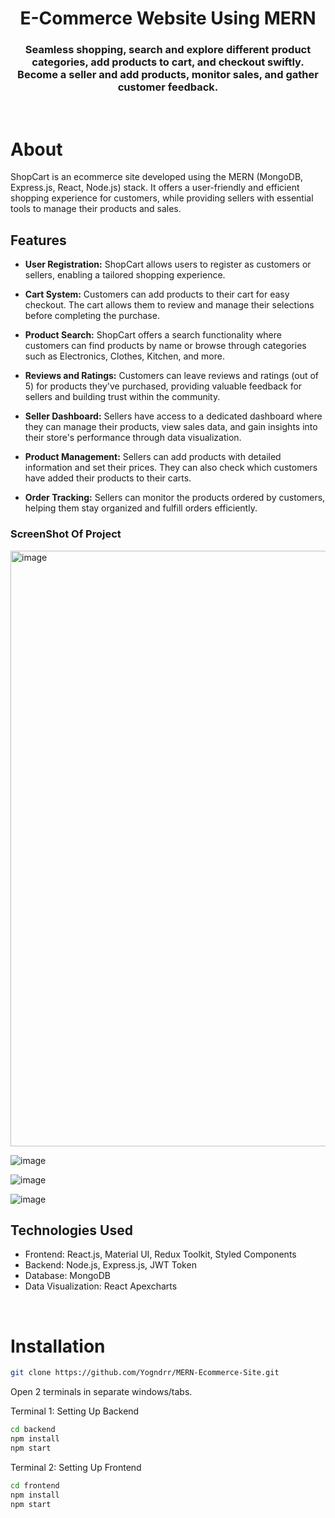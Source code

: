 <h1 align="center">
    E-Commerce Website Using MERN
</h1>

<h3 align="center">
Seamless shopping, search and explore different product categories, add products to cart, and checkout swiftly. <br>
Become a seller and add products, monitor sales, and gather customer feedback.
</h3>

<br>










# About

ShopCart is an ecommerce site developed using the MERN (MongoDB, Express.js, React, Node.js) stack. It offers a user-friendly and efficient shopping experience for customers, while providing sellers with essential tools to manage their products and sales.

## Features

- **User Registration:** ShopCart allows users to register as customers or sellers, enabling a tailored shopping experience.

- **Cart System:** Customers can add products to their cart for easy checkout. The cart allows them to review and manage their selections before completing the purchase.

- **Product Search:** ShopCart offers a search functionality where customers can find products by name or browse through categories such as Electronics, Clothes, Kitchen, and more.

- **Reviews and Ratings:** Customers can leave reviews and ratings (out of 5) for products they've purchased, providing valuable feedback for sellers and building trust within the community.

- **Seller Dashboard:** Sellers have access to a dedicated dashboard where they can manage their products, view sales data, and gain insights into their store's performance through data visualization.

- **Product Management:** Sellers can add products with detailed information and set their prices. They can also check which customers have added their products to their carts.

- **Order Tracking:** Sellers can monitor the products ordered by customers, helping them stay organized and fulfill orders efficiently.

<h3>ScreenShot Of Project</h3>
<img width="953" alt="image" src="https://github.com/user-attachments/assets/af5475d1-e030-43f2-a3f9-66993260c868">


![image](https://github.com/user-attachments/assets/3597c100-c68e-47ad-9617-0ef617d52749)


![image](https://github.com/user-attachments/assets/9e9781c6-6fe2-4c69-9d93-e26a5b9132f7)


![image](https://github.com/user-attachments/assets/dcad68c0-2c08-4ad5-9a1f-9eeed4347ae1)




## Technologies Used

- Frontend: React.js, Material UI, Redux Toolkit, Styled Components
- Backend: Node.js, Express.js, JWT Token
- Database: MongoDB
- Data Visualization: React Apexcharts

<br>

# Installation

```sh
git clone https://github.com/Yogndrr/MERN-Ecommerce-Site.git
```
Open 2 terminals in separate windows/tabs.

Terminal 1: Setting Up Backend 
```sh
cd backend
npm install
npm start
```



Terminal 2: Setting Up Frontend
```sh
cd frontend
npm install
npm start
```





